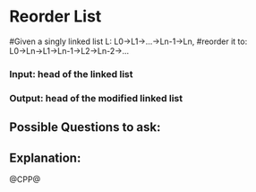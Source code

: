 # Reorder List
#Given a singly linked list L: L0→L1→…→Ln-1→Ln,
#reorder it to: L0→Ln→L1→Ln-1→L2→Ln-2→…

### Input: head of the linked list
### Output: head of the modified linked list

## Possible Questions to ask:

## Explanation:

@CPP@
